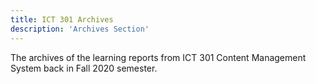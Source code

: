 ```yaml
---
title: ICT 301 Archives
description: 'Archives Section'
---
```


The archives of the learning reports from ICT 301 Content Management System back in Fall 2020 semester.
